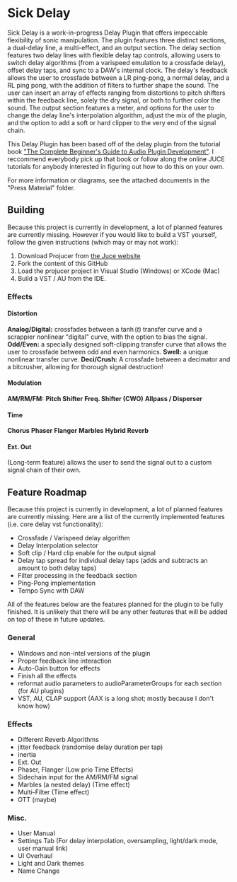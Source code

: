 # Sick Delay
Sick Delay is a work-in-progress Delay Plugin that offers impeccable flexibility of sonic manipulation. The plugin features three distinct sections, a dual-delay line, a multi-effect, and an output section. The delay section features two delay lines with flexible delay tap controls, allowing users to switch delay algorithms (from a varispeed emulation to a crossfade delay), offset delay taps, and sync to a DAW's internal clock. The delay's feedback allows the user to crossfade between a LR ping-pong, a normal delay, and a RL ping pong, with the addition of filters to further shape the sound. The user can insert an array of effects ranging from distortions to pitch shifters within the feedback line, solely the dry signal, or both to further color the sound. The output section features a meter, and options for the user to change the delay line's interpolation algorithm, adjust the mix of the plugin, and the option to add a soft or hard clipper to the very end of the signal chain.

This Delay Plugin has been based off of the delay plugin from the tutorial book ["The Complete Beginner's Guide to Audio Plugin Development"](https://www.theaudioprogrammer.com/books/beginners-plugin-book). I reccommend everybody pick up that book or follow along the online JUCE tutorials for anybody interested in figuring out how to do this on your own.

For more information or diagrams, see the attached documents in the "Press Material" folder.

## Building
Because this project is currently in development, a lot of planned features are currently missing. However if you would like to build a VST yourself, follow the given instructions (which may or may not work):

1) Download Projucer from [the Juce website](https://juce.com/)
2) Fork the content of this GitHub
3) Load the projucer project in Visual Studio (Windows) or XCode (Mac)
4) Build a VST / AU from the IDE.

### Effects
#### Distortion
**Analog/Digital:** crossfades between a $\tanh(t)$ transfer curve and a scrappier nonlinear "digital" curve, with the option to bias the signal.
**Odd/Even:** a specially designed soft-clipping transfer curve that allows the user to crossfade between odd and even harmonics.
**Swell:** a unique nonlinear transfer curve.
**Deci/Crush:** A crossfade between a decimator and a bitcrusher, allowing for thorough signal destruction!

#### Modulation
**AM/RM/FM:**
**Pitch Shifter**
**Freq. Shifter (CWO)**
**Allpass / Disperser**

#### Time
**Chorus**
**Phaser**
**Flanger**
**Marbles**
**Hybrid Reverb**

#### Ext. Out
(Long-term feature) allows the user to send the signal out to a custom signal chain of their own.
## Feature Roadmap
Because this project is currently in development, a lot of planned features are currently missing. Here are a list of the currently implemented features (i.e. core delay vst functionality):
- Crossfade / Varispeed delay algorithm
- Delay Interpolation selector
- Soft clip / Hard clip enable for the output signal
- Delay tap spread for individual delay taps (adds and subtracts an amount to both delay taps)
- Filter processing in the feedback section
- Ping-Pong implementation
- Tempo Sync with DAW

All of the features below are the features planned for the plugin to be fully finished. It is unlikely that there will be any other features that will be added on top of these in future updates.
### General
- Windows and non-intel versions of the plugin
- Proper feedback line interaction
- Auto-Gain button for effects
- Finish all the effects
- reformat audio parameters to audioParameterGroups for each section (for AU plugins)
- VST, AU, CLAP support (AAX is a long shot; mostly because I don't know how) 
### Effects
- Different Reverb Algorithms
- jitter feedback (randomise delay duration per tap)
- inertia
- Ext. Out
- Phaser, Flanger (Low prio Time Effects)
- Sidechain input for the AM/RM/FM signal
- Marbles (a nested delay) (Time effect)
- Multi-Filter (Time effect)
- OTT (maybe)
### Misc.
- User Manual
- Settings Tab (For delay interpolation, oversampling, light/dark mode, user manual link)
- UI Overhaul
- Light and Dark themes
- Name Change
